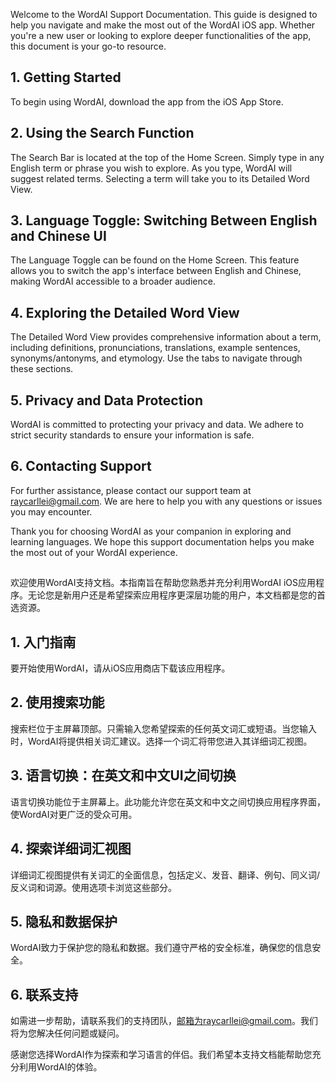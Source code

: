 Welcome to the WordAI Support Documentation. This guide is designed to help you navigate and make the most out of the WordAI iOS app. Whether you're a new user or looking to explore deeper functionalities of the app, this document is your go-to resource.


## 1. Getting Started

To begin using WordAI, download the app from the iOS App Store. 

## 2. Using the Search Function

The Search Bar is located at the top of the Home Screen. Simply type in any English term or phrase you wish to explore. As you type, WordAI will suggest related terms. Selecting a term will take you to its Detailed Word View.

## 3. Language Toggle: Switching Between English and Chinese UI

The Language Toggle can be found on the Home Screen. This feature allows you to switch the app's interface between English and Chinese, making WordAI accessible to a broader audience.

## 4. Exploring the Detailed Word View

The Detailed Word View provides comprehensive information about a term, including definitions, pronunciations, translations, example sentences, synonyms/antonyms, and etymology. Use the tabs to navigate through these sections.


## 5. Privacy and Data Protection

WordAI is committed to protecting your privacy and data. We adhere to strict security standards to ensure your information is safe.


## 6. Contacting Support

For further assistance, please contact our support team at raycarllei@gmail.com. We are here to help you with any questions or issues you may encounter.

Thank you for choosing WordAI as your companion in exploring and learning languages. We hope this support documentation helps you make the most out of your WordAI experience.

##

欢迎使用WordAI支持文档。本指南旨在帮助您熟悉并充分利用WordAI iOS应用程序。无论您是新用户还是希望探索应用程序更深层功能的用户，本文档都是您的首选资源。

## 1. 入门指南

要开始使用WordAI，请从iOS应用商店下载该应用程序。

## 2. 使用搜索功能

搜索栏位于主屏幕顶部。只需输入您希望探索的任何英文词汇或短语。当您输入时，WordAI将提供相关词汇建议。选择一个词汇将带您进入其详细词汇视图。

## 3. 语言切换：在英文和中文UI之间切换

语言切换功能位于主屏幕上。此功能允许您在英文和中文之间切换应用程序界面，使WordAI对更广泛的受众可用。

## 4. 探索详细词汇视图

详细词汇视图提供有关词汇的全面信息，包括定义、发音、翻译、例句、同义词/反义词和词源。使用选项卡浏览这些部分。

## 5. 隐私和数据保护

WordAI致力于保护您的隐私和数据。我们遵守严格的安全标准，确保您的信息安全。

## 6. 联系支持

如需进一步帮助，请联系我们的支持团队，邮箱为raycarllei@gmail.com。我们将为您解决任何问题或疑问。

感谢您选择WordAI作为探索和学习语言的伴侣。我们希望本支持文档能帮助您充分利用WordAI的体验。
